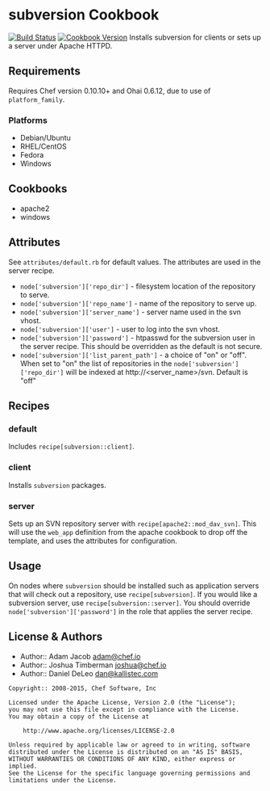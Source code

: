 subversion Cookbook
===================
[![Build Status](https://travis-ci.org/chef-cookbooks/subversion.svg?branch=master)](http://travis-ci.org/chef-cookbooks/subversion)
[![Cookbook Version](https://img.shields.io/cookbook/v/subversion.svg)](https://supermarket.chef.io/cookbooks/subversion)
Installs subversion for clients or sets up a server under Apache HTTPD.


Requirements
------------
Requires Chef version 0.10.10+ and Ohai 0.6.12, due to use of `platform_family`.

### Platforms
- Debian/Ubuntu
- RHEL/CentOS
- Fedora
- Windows


Cookbooks
---------
- apache2
- windows


Attributes
----------
See `attributes/default.rb` for default values. The attributes are used in the server recipe.

* `node['subversion']['repo_dir']` - filesystem location of the repository to serve.
* `node['subversion']['repo_name']` - name of the repository to serve up.
* `node['subversion']['server_name']` - server name used in the svn vhost.
* `node['subversion']['user']` - user to log into the svn vhost.
* `node['subversion']['password']` - htpasswd for the subversion user in the server recipe. This should be overridden as the default is not secure.
* `node['subversion']['list_parent_path']` - a choice of "on" or "off".  When set to "on" the list of repositories in the `node['subversion']['repo_dir']` will be indexed at http://<server_name>/svn.  Default is "off"


Recipes
-------
### default
Includes `recipe[subversion::client]`.

### client
Installs `subversion` packages.

### server
Sets up an SVN repository server with `recipe[apache2::mod_dav_svn]`. This will use the `web_app` definition from the apache cookbook to drop off the template, and uses the attributes for configuration.


Usage
-----
On nodes where `subversion` should be installed such as application servers that will check out a repository, use `recipe[subversion]`. If you would like a subversion server, use `recipe[subversion::server]`. You should override `node['subversion']['password']` in the role that applies the server recipe.


License & Authors
-----------------
- Author:: Adam Jacob <adam@chef.io>
- Author:: Joshua Timberman <joshua@chef.io>
- Author:: Daniel DeLeo <dan@kallistec.com>

```text
Copyright:: 2008-2015, Chef Software, Inc

Licensed under the Apache License, Version 2.0 (the "License");
you may not use this file except in compliance with the License.
You may obtain a copy of the License at

    http://www.apache.org/licenses/LICENSE-2.0

Unless required by applicable law or agreed to in writing, software
distributed under the License is distributed on an "AS IS" BASIS,
WITHOUT WARRANTIES OR CONDITIONS OF ANY KIND, either express or implied.
See the License for the specific language governing permissions and
limitations under the License.
```
